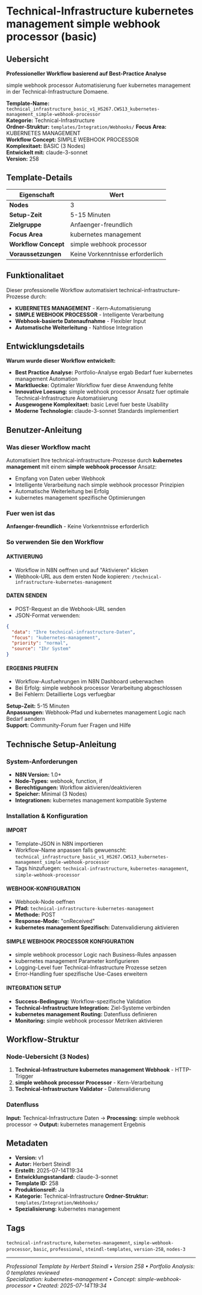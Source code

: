 # Technical-Infrastructure kubernetes management simple webhook processor (basic)

## Uebersicht

**Professioneller Workflow basierend auf Best-Practice Analyse**

simple webhook processor Automatisierung fuer kubernetes management in der Technical-Infrastructure Domaene.

**Template-Name:** `technical_infrastructure_basic_v1_HS267.CWS13_kubernetes-management_simple-webhook-processor`  
**Kategorie:** Technical-Infrastructure  
**Ordner-Struktur:** `templates/Integration/Webhooks/`
**Focus Area:** KUBERNETES MANAGEMENT  
**Workflow Concept:** SIMPLE WEBHOOK PROCESSOR  
**Komplexitaet:** BASIC (3 Nodes)  
**Entwickelt mit:** claude-3-sonnet  
**Version:** 258

## Template-Details

| **Eigenschaft** | **Wert** |
|------------------|----------|
| **Nodes** | 3 |
| **Setup-Zeit** | 5-15 Minuten |
| **Zielgruppe** | Anfaenger-freundlich |
| **Focus Area** | kubernetes management |
| **Workflow Concept** | simple webhook processor |
| **Voraussetzungen** | Keine Vorkenntnisse erforderlich |

## Funktionalitaet

Dieser professionelle Workflow automatisiert technical-infrastructure-Prozesse durch:
- **KUBERNETES MANAGEMENT** - Kern-Automatisierung
- **SIMPLE WEBHOOK PROCESSOR** - Intelligente Verarbeitung
- **Webhook-basierte Datenaufnahme** - Flexibler Input
- **Automatische Weiterleitung** - Nahtlose Integration



## Entwicklungsdetails

**Warum wurde dieser Workflow entwickelt:**
- **Best Practice Analyse:** Portfolio-Analyse ergab Bedarf fuer kubernetes management Automation
- **Marktluecke:** Optimaler Workflow fuer diese Anwendung fehlte
- **Innovative Loesung:** simple webhook processor Ansatz fuer optimale Technical-Infrastructure Automatisierung
- **Ausgewogene Komplexitaet:** basic Level fuer beste Usability
- **Moderne Technologie:** claude-3-sonnet Standards implementiert

## Benutzer-Anleitung

### Was dieser Workflow macht
Automatisiert Ihre technical-infrastructure-Prozesse durch **kubernetes management** mit einem **simple webhook processor** Ansatz:
- Empfang von Daten ueber Webhook
- Intelligente Verarbeitung nach simple webhook processor Prinzipien
- Automatische Weiterleitung bei Erfolg
- kubernetes management spezifische Optimierungen

### Fuer wen ist das
**Anfaenger-freundlich** - Keine Vorkenntnisse erforderlich

### So verwenden Sie den Workflow

#### AKTIVIERUNG
- Workflow in N8N oeffnen und auf "Aktivieren" klicken
- Webhook-URL aus dem ersten Node kopieren: `/technical-infrastructure-kubernetes-management`

#### DATEN SENDEN
- POST-Request an die Webhook-URL senden
- JSON-Format verwenden:
```json
{
  "data": "Ihre technical-infrastructure-Daten",
  "focus": "kubernetes-management",
  "priority": "normal",
  "source": "Ihr System"
}
```

#### ERGEBNIS PRUEFEN
- Workflow-Ausfuehrungen im N8N Dashboard ueberwachen
- Bei Erfolg: simple webhook processor Verarbeitung abgeschlossen
- Bei Fehlern: Detaillierte Logs verfuegbar

**Setup-Zeit:** 5-15 Minuten  
**Anpassungen:** Webhook-Pfad und kubernetes management Logic nach Bedarf aendern  
**Support:** Community-Forum fuer Fragen und Hilfe

## Technische Setup-Anleitung

### System-Anforderungen
- **N8N Version:** 1.0+ 
- **Node-Types:** webhook, function, if
- **Berechtigungen:** Workflow aktivieren/deaktivieren
- **Speicher:** Minimal (3 Nodes)
- **Integrationen:** kubernetes management kompatible Systeme

### Installation & Konfiguration

#### IMPORT
- Template-JSON in N8N importieren
- Workflow-Name anpassen falls gewuenscht: `technical_infrastructure_basic_v1_HS267.CWS13_kubernetes-management_simple-webhook-processor`
- Tags hinzufuegen: `technical-infrastructure`, `kubernetes-management`, `simple-webhook-processor`

#### WEBHOOK-KONFIGURATION
- Webhook-Node oeffnen
- **Pfad:** `technical-infrastructure-kubernetes-management`
- **Methode:** POST
- **Response-Mode:** "onReceived"
- **kubernetes management Spezifisch:** Datenvalidierung aktivieren

#### SIMPLE WEBHOOK PROCESSOR KONFIGURATION
- simple webhook processor Logic nach Business-Rules anpassen
- kubernetes management Parameter konfigurieren
- Logging-Level fuer Technical-Infrastructure Prozesse setzen
- Error-Handling fuer spezifische Use-Cases erweitern

#### INTEGRATION SETUP
- **Success-Bedingung:** Workflow-spezifische Validation
- **Technical-Infrastructure Integration:** Ziel-Systeme verbinden
- **kubernetes management Routing:** Datenfluss definieren
- **Monitoring:** simple webhook processor Metriken aktivieren

## Workflow-Struktur

### Node-Uebersicht (3 Nodes)

1. **Technical-Infrastructure kubernetes management Webhook** - HTTP-Trigger
2. **simple webhook processor Processor** - Kern-Verarbeitung
3. **Technical-Infrastructure Validator** - Datenvalidierung








### Datenfluss
**Input:** Technical-Infrastructure Daten -> **Processing:** simple webhook processor -> **Output:** kubernetes management Ergebnis

## Metadaten

- **Version:** v1
- **Autor:** Herbert Steindl
- **Erstellt:** 2025-07-14T19:34
- **Entwicklungsstandard:** claude-3-sonnet
- **Template ID:** 258
- **Produktionsreif:** Ja
- **Kategorie:** Technical-Infrastructure
**Ordner-Struktur:** `templates/Integration/Webhooks/`
- **Spezialisierung:** kubernetes management

## Tags

`technical-infrastructure`, `kubernetes-management`, `simple-webhook-processor`, `basic`, `professional`, `steindl-templates`, `version-258`, `nodes-3`

---

*Professional Template by Herbert Steindl • Version 258 • Portfolio Analysis: 0 templates reviewed*  
*Specialization: kubernetes-management • Concept: simple-webhook-processor • Created: 2025-07-14T19:34*